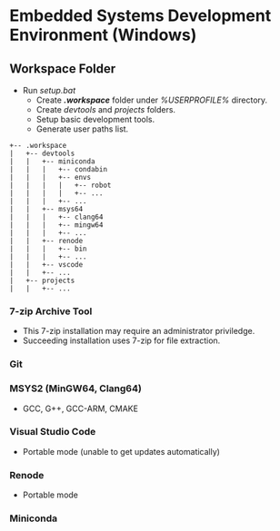 # Embedded Systems Development Environment (Windows)
## Workspace Folder
* Run *setup.bat*
    * Create ***.workspace*** folder under *%USERPROFILE%* directory.
    * Create *devtools* and *projects* folders.
    * Setup basic development tools.
    * Generate user paths list.
```
+-- .workspace
|   +-- devtools
|   |   +-- miniconda
|   |   |   +-- condabin
|   |   |   +-- envs
|   |   |   |   +-- robot
|   |   |   |   +-- ...
|   |   |   +-- ...
|   |   +-- msys64
|   |   |   +-- clang64
|   |   |   +-- mingw64
|   |   |   +-- ...
|   |   +-- renode
|   |   |   +-- bin
|   |   |   +-- ...
|   |   +-- vscode
|   |   +-- ...
|   +-- projects
|   |   +-- ...
```
### 7-zip Archive Tool
- This 7-zip installation may require an administrator priviledge.
- Succeeding installation uses 7-zip for file extraction.
### Git
### MSYS2 (MinGW64, Clang64)
- GCC, G++, GCC-ARM, CMAKE
### Visual Studio Code
- Portable mode (unable to get updates automatically)
### Renode
- Portable mode
### Miniconda
